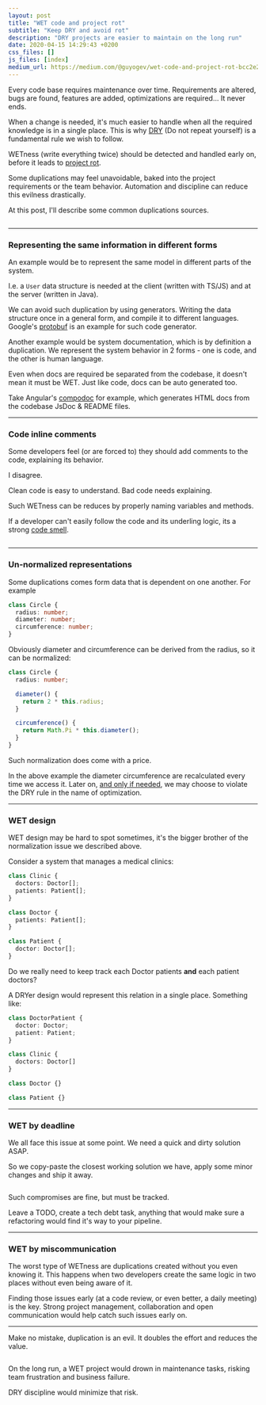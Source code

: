 ```yaml
---
layout: post
title: "WET code and project rot"
subtitle: "Keep DRY and avoid rot"
description: "DRY projects are easier to maintain on the long run"
date: 2020-04-15 14:29:43 +0200
css_files: []
js_files: [index]
medium_url: https://medium.com/@guyogev/wet-code-and-project-rot-bcc2e23e855
---
```


Every code base requires maintenance over time.
Requirements are altered, bugs are found, features are added, optimizations are required... It never ends.

When a change is needed, it's much easier to handle when all the required knowledge is in a single place.
This is why [DRY](https://en.wikipedia.org/wiki/Don%27t_repeat_yourself) (Do not repeat yourself) is a fundamental rule we wish to follow.

WETness (write everything twice) should be detected and handled early on, before it leads to [project rot](https://en.wikipedia.org/wiki/Software_rot).

Some duplications may feel unavoidable, baked into the project requirements or the team behavior.
Automation and discipline can reduce this evilness drastically.

At this post, I'll describe some common duplications sources.

<p align="center" class="viz-wrapper">
  <img data-src="https://media.giphy.com/media/RKYaqZTEHGoqaVATNa/giphy.gif"
       style="max-width: 50%;"/>
</p>

---

### Representing the same information in different forms

An example would be to represent the same model in different parts of the system.

I.e. a `User` data structure is needed at the client (written with TS/JS) and at the server (written in Java).

We can avoid such duplication by using generators.
Writing the data structure once in a general form, and compile it to different languages.
Google's [protobuf](https://developers.google.com/protocol-buffers) is an example for such code generator.

Another example would be system documentation, which is by definition a duplication.
We represent the system behavior in 2 forms - one is code, and the other is human language.

Even when docs are required be separated from the codebase, it doesn't mean it must be WET.
Just like code, docs can be auto generated too.

Take Angular's [compodoc](https://compodoc.app/index.html) for example,
which generates HTML docs from the codebase JsDoc & README files.

---

### Code inline comments

Some developers feel (or are forced to) they should add comments to the code, explaining its behavior.

I disagree.

Clean code is easy to understand. Bad code needs explaining.

Such WETness can be reduces by properly naming variables and methods.

If a developer can't easily follow the code and its underling logic, its a strong [code smell](https://en.wikipedia.org/wiki/Code_smell).

<p align="center" class="viz-wrapper">
  <img data-src="https://media.giphy.com/media/liBsVeLILcyaY/giphy.gif"
       style="max-width: 50%;"/>
</p>

---

### Un-normalized representations

Some duplications comes form data that is dependent on one another.
For example

```typescript
class Circle {
  radius: number;
  diameter: number;
  circumference: number;
}
```

Obviously diameter and circumference can be derived from the radius, so it can be normalized:

```typescript
class Circle {
  radius: number;

  diameter() {
    return 2 * this.radius;
  }

  circumference() {
    return Math.Pi * this.diameter();
  }
}
```

Such normalization does come with a price.

In the above example the diameter circumference are recalculated every time we access it.
Later on, [and only if needed](https://stackify.com/premature-optimization-evil/), we may choose to violate the DRY rule in
the name of optimization.

---

### WET design

WET design may be hard to spot sometimes, it's the bigger brother of the normalization issue we described above.

Consider a system that manages a medical clinics:

```typescript
class Clinic {
  doctors: Doctor[];
  patients: Patient[];
}

class Doctor {
  patients: Patient[];
}

class Patient {
  doctor: Doctor[];
}
```

Do we really need to keep track each Doctor patients **and** each patient doctors?

A DRYer design would represent this relation in a single place. Something like:

```typescript
class DoctorPatient {
  doctor: Doctor;
  patient: Patient;
}

class Clinic {
  doctors: Doctor[]
}

class Doctor {}

class Patient {}
```

---

### WET by deadline

We all face this issue at some point. We need a quick and dirty solution ASAP.

So we copy-paste the closest working solution we have, apply some minor changes and ship it away.

<p align="center" class="viz-wrapper">
  <img data-src="https://media.giphy.com/media/WOYKaXG2xJsBO/giphy.gif"
       style="max-width: 50%;"/>
</p>

Such compromises are fine, but must be tracked.

Leave a TODO, create a tech debt task, anything that would make sure a refactoring would find it's way to your pipeline.

---

### WET by miscommunication

The worst type of WETness are duplications created without you even knowing it.
This happens when two developers create the same logic in two places without even being aware of it.

Finding those issues early (at a code review, or even better, a daily meeting) is the key.
Strong project management, collaboration and open communication would help catch such issues early on.

---

Make no mistake, duplication is an evil.
It doubles the effort and reduces the value.

<p align="center" class="viz-wrapper">
  <img data-src="https://media.giphy.com/media/vV5g3lCOzqAhO/giphy.gif"
       style="max-width: 50%;"/>
</p>

On the long run, a WET project would drown in maintenance tasks, risking team frustration and business failure.

DRY discipline would minimize that risk.
